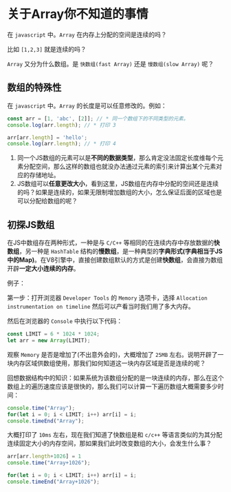<!--
 * @Author: tianyu
 * @Date: 2023-05-10 11:07:20
 * @Description: 
-->
# 关于Array你不知道的事情

在 `javascript` 中。`Array` 在内存上分配的空间是连续的吗？

比如 `[1,2,3]` 就是连续的吗？

`Array` 又分为什么数组。是 `快数组(fast Array)` 还是 `慢数组(slow Array)` 呢？

## 数组的特殊性

在 `javascript` 中。`Array` 的长度是可以任意修改的。例如：

```js
const arr = [1, 'abc', [2]]; // * 同一个数组下的不同类型的元素。
console.log(arr.length); // * 打印 3

arr[arr.length] = 'hello';
console.log(arr.length); // * 打印 4
```

1. 同一个JS数组的元素可以是**不同的数据类型**，那么肯定没法固定长度维每个元素分配空间，那么这样的数组也就没办法通过元素的索引来计算出某个元素对应的存储地址。
2. JS数组可以**任意更改大小**，看到这里，JS数组在内存中分配的空间还是连续的吗？如果是连续的，如果无限制增加数组的大小，怎么保证后面的区域也是可以分配给数组的呢？

## 初探JS数组

在JS中数组存在两种形式，一种是与 `C/C++` 等相同的在连续内存中存放数据的**快数组**，另一种是 `HashTable` 结构的**慢数组**，是一种典型的**字典形式(字典相当于JS中的Map)**。在V8引擎中，直接创建数组默认的方式是创建**快数组**，会直接为数组开辟**一定大小连续的内存**。

例子：

第一步：打开浏览器 `Developer Tools` 的 `Memory` 选项卡，选择 `Allocation instrumentation on timeline` 然后可以产看当时我们用了多大内存。

然后在浏览器的 `Console` 中执行以下代码：

```js
const LIMIT = 6 * 1024 * 1024;
let arr = new Array(LIMIT);
```

观察 `Memory` 是否是增加了(不出意外会的)，大概增加了 `25MB` 左右。说明开辟了一块内存区域供数组使用，那我们如何知道这一块内存区域是否是连续的呢？

回想数据结构中的知识：如果系统为该数组分配的是一块连续的内存，那么在这个数组上的遍历速度应该是很快的，那么我们可以计算一下遍历数组大概需要多少时间：

```js
console.time("Array");
for(let i = 0; i < LIMIT; i++) arr[i] = i;
console.timeEnd("Array");
```

大概打印了 `10ms` 左右，现在我们知道了快数组是和 `c/c++` 等语言类似的为其分配连续固定大小的内存空间，那如果我们此时改变数组的大小，会发生什么事？

```js
arr[arr.length+1026] = 1
console.time("Array+1026");

for(let i = 0; i < LIMIT; i++) arr[i] = i; 
console.timeEnd("Array+1026");
```

